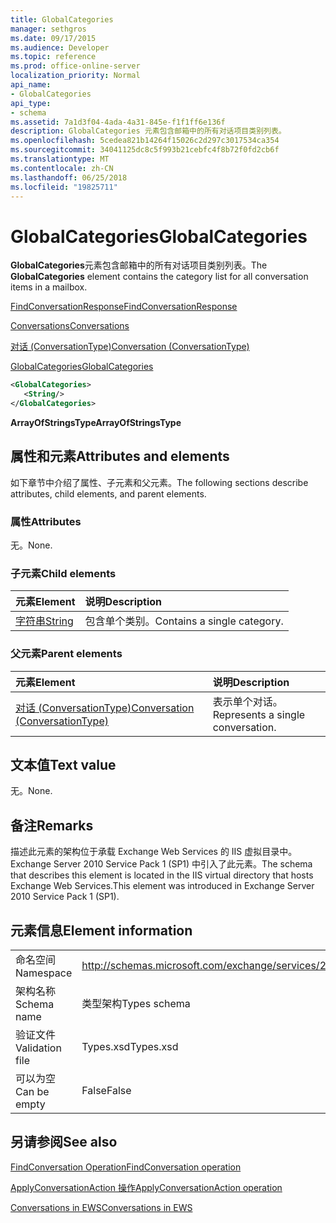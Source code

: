 ```yaml
---
title: GlobalCategories
manager: sethgros
ms.date: 09/17/2015
ms.audience: Developer
ms.topic: reference
ms.prod: office-online-server
localization_priority: Normal
api_name:
- GlobalCategories
api_type:
- schema
ms.assetid: 7a1d3f04-4ada-4a31-845e-f1f1ff6e136f
description: GlobalCategories 元素包含邮箱中的所有对话项目类别列表。
ms.openlocfilehash: 5cedea821b14264f15026c2d297c3017534ca354
ms.sourcegitcommit: 34041125dc8c5f993b21cebfc4f8b72f0fd2cb6f
ms.translationtype: MT
ms.contentlocale: zh-CN
ms.lasthandoff: 06/25/2018
ms.locfileid: "19825711"
---
```

# <a name="globalcategories"></a><span data-ttu-id="a6f3c-103">GlobalCategories</span><span class="sxs-lookup"><span data-stu-id="a6f3c-103">GlobalCategories</span></span>

<span data-ttu-id="a6f3c-104">**GlobalCategories**元素包含邮箱中的所有对话项目类别列表。</span><span class="sxs-lookup"><span data-stu-id="a6f3c-104">The **GlobalCategories** element contains the category list for all conversation items in a mailbox.</span></span> 
  
[<span data-ttu-id="a6f3c-105">FindConversationResponse</span><span class="sxs-lookup"><span data-stu-id="a6f3c-105">FindConversationResponse</span></span>](findconversationresponse.md)
  
[<span data-ttu-id="a6f3c-106">Conversations</span><span class="sxs-lookup"><span data-stu-id="a6f3c-106">Conversations</span></span>](conversations-ex15websvcsotherref.md)
  
[<span data-ttu-id="a6f3c-107">对话 (ConversationType)</span><span class="sxs-lookup"><span data-stu-id="a6f3c-107">Conversation (ConversationType)</span></span>](conversation-conversationtype.md)
  
[<span data-ttu-id="a6f3c-108">GlobalCategories</span><span class="sxs-lookup"><span data-stu-id="a6f3c-108">GlobalCategories</span></span>](globalcategories.md)
  
```XML
<GlobalCategories>
   <String/>
</GlobalCategories>
```

 <span data-ttu-id="a6f3c-109">**ArrayOfStringsType**</span><span class="sxs-lookup"><span data-stu-id="a6f3c-109">**ArrayOfStringsType**</span></span>
## <a name="attributes-and-elements"></a><span data-ttu-id="a6f3c-110">属性和元素</span><span class="sxs-lookup"><span data-stu-id="a6f3c-110">Attributes and elements</span></span>

<span data-ttu-id="a6f3c-111">如下章节中介绍了属性、子元素和父元素。</span><span class="sxs-lookup"><span data-stu-id="a6f3c-111">The following sections describe attributes, child elements, and parent elements.</span></span>
  
### <a name="attributes"></a><span data-ttu-id="a6f3c-112">属性</span><span class="sxs-lookup"><span data-stu-id="a6f3c-112">Attributes</span></span>

<span data-ttu-id="a6f3c-113">无。</span><span class="sxs-lookup"><span data-stu-id="a6f3c-113">None.</span></span>
  
### <a name="child-elements"></a><span data-ttu-id="a6f3c-114">子元素</span><span class="sxs-lookup"><span data-stu-id="a6f3c-114">Child elements</span></span>

|<span data-ttu-id="a6f3c-115">**元素**</span><span class="sxs-lookup"><span data-stu-id="a6f3c-115">**Element**</span></span>|<span data-ttu-id="a6f3c-116">**说明**</span><span class="sxs-lookup"><span data-stu-id="a6f3c-116">**Description**</span></span>|
|:-----|:-----|
|[<span data-ttu-id="a6f3c-117">字符串</span><span class="sxs-lookup"><span data-stu-id="a6f3c-117">String</span></span>](string.md) <br/> |<span data-ttu-id="a6f3c-118">包含单个类别。</span><span class="sxs-lookup"><span data-stu-id="a6f3c-118">Contains a single category.</span></span>  <br/> |
   
### <a name="parent-elements"></a><span data-ttu-id="a6f3c-119">父元素</span><span class="sxs-lookup"><span data-stu-id="a6f3c-119">Parent elements</span></span>

|<span data-ttu-id="a6f3c-120">**元素**</span><span class="sxs-lookup"><span data-stu-id="a6f3c-120">**Element**</span></span>|<span data-ttu-id="a6f3c-121">**说明**</span><span class="sxs-lookup"><span data-stu-id="a6f3c-121">**Description**</span></span>|
|:-----|:-----|
|[<span data-ttu-id="a6f3c-122">对话 (ConversationType)</span><span class="sxs-lookup"><span data-stu-id="a6f3c-122">Conversation (ConversationType)</span></span>](conversation-conversationtype.md) <br/> |<span data-ttu-id="a6f3c-123">表示单个对话。</span><span class="sxs-lookup"><span data-stu-id="a6f3c-123">Represents a single conversation.</span></span>  <br/> |
   
## <a name="text-value"></a><span data-ttu-id="a6f3c-124">文本值</span><span class="sxs-lookup"><span data-stu-id="a6f3c-124">Text value</span></span>

<span data-ttu-id="a6f3c-125">无。</span><span class="sxs-lookup"><span data-stu-id="a6f3c-125">None.</span></span>
  
## <a name="remarks"></a><span data-ttu-id="a6f3c-126">备注</span><span class="sxs-lookup"><span data-stu-id="a6f3c-126">Remarks</span></span>

<span data-ttu-id="a6f3c-127">描述此元素的架构位于承载 Exchange Web Services 的 IIS 虚拟目录中。Exchange Server 2010 Service Pack 1 (SP1) 中引入了此元素。</span><span class="sxs-lookup"><span data-stu-id="a6f3c-127">The schema that describes this element is located in the IIS virtual directory that hosts Exchange Web Services.This element was introduced in Exchange Server 2010 Service Pack 1 (SP1).</span></span>
  
## <a name="element-information"></a><span data-ttu-id="a6f3c-128">元素信息</span><span class="sxs-lookup"><span data-stu-id="a6f3c-128">Element information</span></span>

|||
|:-----|:-----|
|<span data-ttu-id="a6f3c-129">命名空间</span><span class="sxs-lookup"><span data-stu-id="a6f3c-129">Namespace</span></span>  <br/> |http://schemas.microsoft.com/exchange/services/2006/types  <br/> |
|<span data-ttu-id="a6f3c-130">架构名称</span><span class="sxs-lookup"><span data-stu-id="a6f3c-130">Schema name</span></span>  <br/> |<span data-ttu-id="a6f3c-131">类型架构</span><span class="sxs-lookup"><span data-stu-id="a6f3c-131">Types schema</span></span>  <br/> |
|<span data-ttu-id="a6f3c-132">验证文件</span><span class="sxs-lookup"><span data-stu-id="a6f3c-132">Validation file</span></span>  <br/> |<span data-ttu-id="a6f3c-133">Types.xsd</span><span class="sxs-lookup"><span data-stu-id="a6f3c-133">Types.xsd</span></span>  <br/> |
|<span data-ttu-id="a6f3c-134">可以为空</span><span class="sxs-lookup"><span data-stu-id="a6f3c-134">Can be empty</span></span>  <br/> |<span data-ttu-id="a6f3c-135">False</span><span class="sxs-lookup"><span data-stu-id="a6f3c-135">False</span></span>  <br/> |
   
## <a name="see-also"></a><span data-ttu-id="a6f3c-136">另请参阅</span><span class="sxs-lookup"><span data-stu-id="a6f3c-136">See also</span></span>



[<span data-ttu-id="a6f3c-137">FindConversation Operation</span><span class="sxs-lookup"><span data-stu-id="a6f3c-137">FindConversation operation</span></span>](findconversation-operation.md)
  
[<span data-ttu-id="a6f3c-138">ApplyConversationAction 操作</span><span class="sxs-lookup"><span data-stu-id="a6f3c-138">ApplyConversationAction operation</span></span>](applyconversationaction-operation.md)


[<span data-ttu-id="a6f3c-139">Conversations in EWS</span><span class="sxs-lookup"><span data-stu-id="a6f3c-139">Conversations in EWS</span></span>](http://msdn.microsoft.com/library/91e64629-db6c-4c94-9dcb-d386232e8467%28Office.15%29.aspx)

